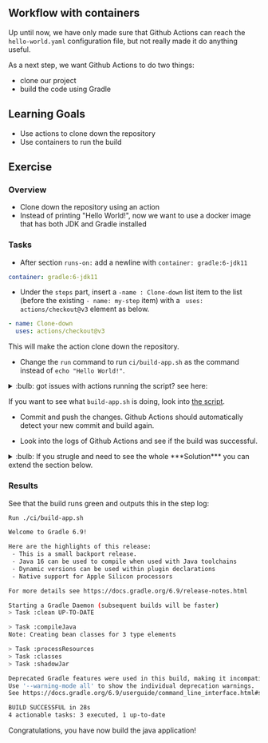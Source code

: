 ## Workflow with containers

Up until now, we have only made sure that Github Actions can reach the `hello-world.yaml` configuration file, but not really made it do anything useful.

As a next step, we want Github Actions to do two things:

- clone our project
- build the code using Gradle

## Learning Goals

- Use actions to clone down the repository
- Use containers to run the build

## Exercise

### Overview

- Clone down the repository using an action
- Instead of printing "Hello World!", now we want to use a docker image that has both JDK and Gradle installed
### Tasks

-  After section `runs-on:` add a newline with `container: gradle:6-jdk11`

```YAML
container: gradle:6-jdk11
```

- Under the `steps` part, insert a `-name : Clone-down` list item to the list (before the existing `- name: my-step` item) with a ` uses: actions/checkout@v3` element as below.

```YAML
- name: Clone-down
  uses: actions/checkout@v3   
```

This will make the action clone down the repository.

- Change the `run` command to run `ci/build-app.sh` as the command instead of `echo "Hello World!"`. 


<details>
    <summary> :bulb: got issues with actions running the script? see here: </summary>

In case of issues with access denied add `chmod +x ci/build-app.sh` before the execution, so the entire run script looks like this:

```YAML
 - run: chmod +x ci/build-app.sh && ci/build-app.sh
```

</details>

If you want to see what `build-app.sh` is doing, look into [the script](../ci/build-app.sh). 

- Commit and push the changes. Github Actions should automatically detect your new commit and build again. 

- Look into the logs of Github Actions and see if the build was successful.


<details>
    <summary> :bulb: If you strugle and need to see the whole ***Solution*** you can extend the section below.  </summary>

```YAML
name: hello-world
on: push
jobs:
  Build:
    runs-on: ubuntu-latest
    container: gradle:6-jdk11
    steps:
      - name: Clone-down
        uses: actions/checkout@v3       
      - run: chmod +x ci/build-app.sh && ci/build-app.sh
 ```
</details>

### Results 
See that the build runs green and outputs this in the step log:

```bash
Run ./ci/build-app.sh

Welcome to Gradle 6.9!

Here are the highlights of this release:
 - This is a small backport release.
 - Java 16 can be used to compile when used with Java toolchains
 - Dynamic versions can be used within plugin declarations
 - Native support for Apple Silicon processors

For more details see https://docs.gradle.org/6.9/release-notes.html

Starting a Gradle Daemon (subsequent builds will be faster)
> Task :clean UP-TO-DATE

> Task :compileJava
Note: Creating bean classes for 3 type elements

> Task :processResources
> Task :classes
> Task :shadowJar

Deprecated Gradle features were used in this build, making it incompatible with Gradle 7.0.
Use '--warning-mode all' to show the individual deprecation warnings.
See https://docs.gradle.org/6.9/userguide/command_line_interface.html#sec:command_line_warnings

BUILD SUCCESSFUL in 28s
4 actionable tasks: 3 executed, 1 up-to-date
```

Congratulations, you have now build the java application!

